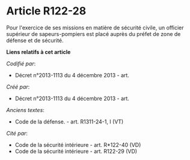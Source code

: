 # Article R122-28

Pour l'exercice de ses missions en matière de sécurité civile, un officier supérieur de sapeurs-pompiers est placé auprès du
préfet de zone de défense et de sécurité.

**Liens relatifs à cet article**

_Codifié par_:

  - Décret n°2013-1113 du 4 décembre 2013 - art.

_Créé par_:

  - Décret n°2013-1113 du 4 décembre 2013 - art.

_Anciens textes_:

  - Code de la défense. - art. R1311-24-1, I (VT)

_Cité par_:

  - Code de la sécurité intérieure - art. R*122-40 (VD)
  - Code de la sécurité intérieure - art. R122-29 (VD)
